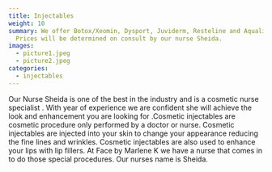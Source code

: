 ```yaml
---
title: Injectables
weight: 10
summary: We offer Botox/Xeomin, Dysport, Juviderm, Resteline and Aqualine.
  Prices will be determined on consult by our nurse Sheida.
images:
  - picture1.jpeg
  - picture2.jpeg
categories:
  - injectables
---
```

Our Nurse Sheida is one of the best in the industry and is a cosmetic nurse specialist . With year of experience we are confident she will achieve the look and enhancement you are looking for .Cosmetic injectables are cosmetic procedure only performed by a doctor or nurse. Cosmetic injectables are injected into your skin to change your appearance reducing the fine lines and  wrinkles. Cosmetic injectables are also used to enhance your lips with lip fillers.  At Face by Marlene K  we have a nurse that comes  in to do those special procedures. Our nurses name is Sheida.